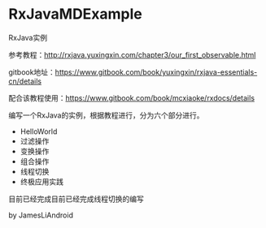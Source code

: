 # RxJavaMDExample
RxJava实例

参考教程：http://rxjava.yuxingxin.com/chapter3/our_first_observable.html

gitbook地址：https://www.gitbook.com/book/yuxingxin/rxjava-essentials-cn/details 

配合该教程使用：https://www.gitbook.com/book/mcxiaoke/rxdocs/details

编写一个RxJava的实例，根据教程进行，分为六个部分进行。

* HelloWorld
* 过滤操作
* 变换操作
* 组合操作
* 线程切换
* 终极应用实践

目前已经完成目前已经完成线程切换的编写 

by JamesLiAndroid
